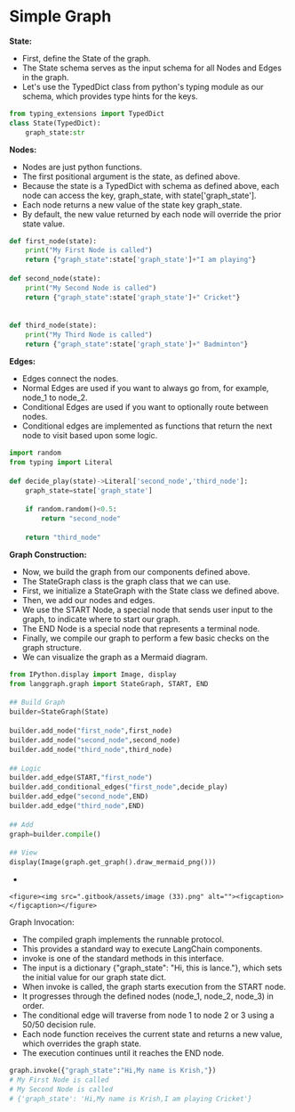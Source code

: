 # Simple Graph

**State:**

* First, define the State of the graph.
* The State schema serves as the input schema for all Nodes and Edges in the graph.
* Let's use the TypedDict class from python's typing module as our schema, which provides type hints for the keys.

```python
from typing_extensions import TypedDict
class State(TypedDict):
    graph_state:str
```

**Nodes:**

* Nodes are just python functions.
* The first positional argument is the state, as defined above.
* Because the state is a TypedDict with schema as defined above, each node can access the key, graph\_state, with state\['graph\_state'].
* Each node returns a new value of the state key graph\_state.
* By default, the new value returned by each node will override the prior state value.

```python
def first_node(state):
    print("My First Node is called")
    return {"graph_state":state['graph_state']+"I am playing"}

def second_node(state):
    print("My Second Node is called")
    return {"graph_state":state['graph_state']+" Cricket"}


def third_node(state):
    print("My Third Node is called")
    return {"graph_state":state['graph_state']+" Badminton"}
```

**Edges:**

* Edges connect the nodes.
* Normal Edges are used if you want to always go from, for example, node\_1 to node\_2.
* Conditional Edges are used if you want to optionally route between nodes.
* Conditional edges are implemented as functions that return the next node to visit based upon some logic.

```python
import random
from typing import Literal

def decide_play(state)->Literal['second_node','third_node']:
    graph_state=state['graph_state']

    if random.random()<0.5:
        return "second_node"
    
    return "third_node"
```

**Graph Construction:**

* Now, we build the graph from our components defined above.
* The StateGraph class is the graph class that we can use.
* First, we initialize a StateGraph with the State class we defined above.
* Then, we add our nodes and edges.
* We use the START Node, a special node that sends user input to the graph, to indicate where to start our graph.
* The END Node is a special node that represents a terminal node.
* Finally, we compile our graph to perform a few basic checks on the graph structure.
* We can visualize the graph as a Mermaid diagram.

```python
from IPython.display import Image, display
from langgraph.graph import StateGraph, START, END

## Build Graph
builder=StateGraph(State)

builder.add_node("first_node",first_node)
builder.add_node("second_node",second_node)
builder.add_node("third_node",third_node)

## Logic
builder.add_edge(START,"first_node")
builder.add_conditional_edges("first_node",decide_play)
builder.add_edge("second_node",END)
builder.add_edge("third_node",END)

## Add
graph=builder.compile()

## View
display(Image(graph.get_graph().draw_mermaid_png()))
```

*

    <figure><img src=".gitbook/assets/image (33).png" alt=""><figcaption></figcaption></figure>

Graph Invocation:

* The compiled graph implements the runnable protocol.
* This provides a standard way to execute LangChain components.
* invoke is one of the standard methods in this interface.
* The input is a dictionary {"graph\_state": "Hi, this is lance."}, which sets the initial value for our graph state dict.
* When invoke is called, the graph starts execution from the START node.
* It progresses through the defined nodes (node\_1, node\_2, node\_3) in order.
* The conditional edge will traverse from node 1 to node 2 or 3 using a 50/50 decision rule.
* Each node function receives the current state and returns a new value, which overrides the graph state.
* The execution continues until it reaches the END node.

```python
graph.invoke({"graph_state":"Hi,My name is Krish,"})
# My First Node is called
# My Second Node is called
# {'graph_state': 'Hi,My name is Krish,I am playing Cricket'}
```

